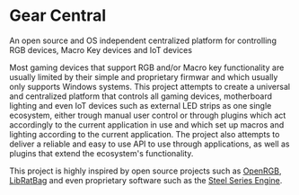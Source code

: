 # Gear Central
An open source and OS independent centralized platform for controlling RGB devices, Macro Key devices and IoT devices

Most gaming devices that support RGB and/or Macro key functionality are usually limited by their simple and proprietary firmwar and which usually only supports Windows systems. This project attempts to create a universal and centralized platform that controls all gaming devices, motherboard lighting and even IoT devices such as external LED strips as one single ecosystem, either trough manual user control or through plugins which act accordingly to the current application in use and which set up macros and lighting according to the current application. The project also attempts to deliver a reliable and easy to use API to use through applications, as well as plugins that extend the ecosystem's functionality.

This project is highly inspired by open source projects such as [OpenRGB](https://github.com/CalcProgrammer1/OpenRGB), [LibRatBag](https://github.com/libratbag/libratbag) and even proprietary software such as the [Steel Series Engine](https://steelseries.com/engine).
